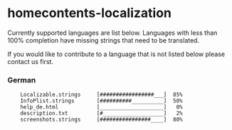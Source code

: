 # homecontents-localization

Currently supported languages are list below. Languages with less than 100% completion have missing strings that need to be translated.

If you would like to contribute to a language that is not listed below please contact us first.

### German
		Localizable.strings		[#################___]  85%
		InfoPlist.strings		[##########__________]  50%
		help_de.html			[____________________]   0%
		description.txt			[#___________________]   2%
		screenshots.strings		[################____]  80%
